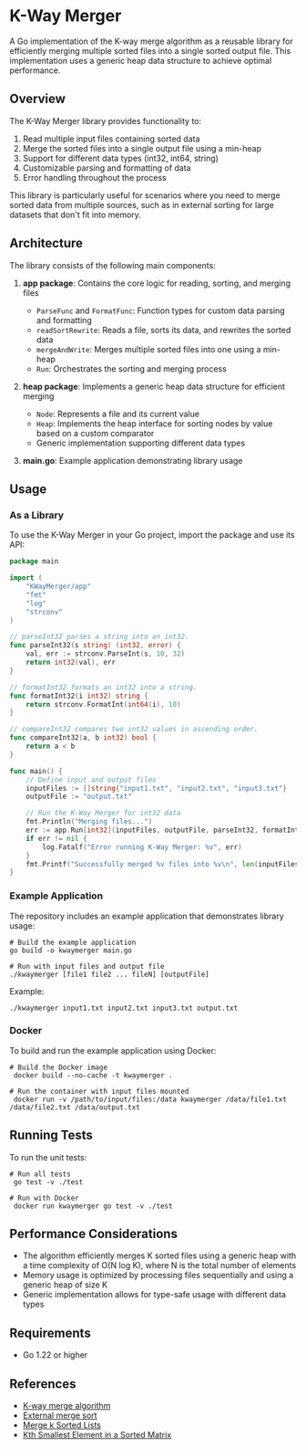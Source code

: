 # K-Way Merger

A Go implementation of the K-way merge algorithm as a reusable library for efficiently merging multiple sorted files into a single sorted output file. This implementation uses a generic heap data structure to achieve optimal performance.

## Overview

The K-Way Merger library provides functionality to:

1. Read multiple input files containing sorted data
2. Merge the sorted files into a single output file using a min-heap
3. Support for different data types (int32, int64, string)
4. Customizable parsing and formatting of data
5. Error handling throughout the process

This library is particularly useful for scenarios where you need to merge sorted data from multiple sources, such as in external sorting for large datasets that don't fit into memory.

## Architecture

The library consists of the following main components:

1. **app package**: Contains the core logic for reading, sorting, and merging files
   - `ParseFunc` and `FormatFunc`: Function types for custom data parsing and formatting
   - `readSortRewrite`: Reads a file, sorts its data, and rewrites the sorted data
   - `mergeAndWrite`: Merges multiple sorted files into one using a min-heap
   - `Run`: Orchestrates the sorting and merging process

2. **heap package**: Implements a generic heap data structure for efficient merging
   - `Node`: Represents a file and its current value
   - `Heap`: Implements the heap interface for sorting nodes by value based on a custom comparator
   - Generic implementation supporting different data types

3. **main.go**: Example application demonstrating library usage

## Usage

### As a Library

To use the K-Way Merger in your Go project, import the package and use its API:

```go
package main

import (
	"KWayMerger/app"
	"fmt"
	"log"
	"strconv"
)

// parseInt32 parses a string into an int32.
func parseInt32(s string) (int32, error) {
	val, err := strconv.ParseInt(s, 10, 32)
	return int32(val), err
}

// formatInt32 formats an int32 into a string.
func formatInt32(i int32) string {
	return strconv.FormatInt(int64(i), 10)
}

// compareInt32 compares two int32 values in ascending order.
func compareInt32(a, b int32) bool {
	return a < b
}

func main() {
	// Define input and output files
	inputFiles := []string{"input1.txt", "input2.txt", "input3.txt"}
	outputFile := "output.txt"

	// Run the K-Way Merger for int32 data
	fmt.Println("Merging files...")
	err := app.Run[int32](inputFiles, outputFile, parseInt32, formatInt32, compareInt32)
	if err != nil {
		log.Fatalf("Error running K-Way Merger: %v", err)
	}
	fmt.Printf("Successfully merged %v files into %v\n", len(inputFiles), outputFile)
}
```

### Example Application

The repository includes an example application that demonstrates library usage:

```shell
# Build the example application
go build -o kwaymerger main.go

# Run with input files and output file
./kwaymerger [file1 file2 ... fileN] [outputFile]
```

Example:

```shell
./kwaymerger input1.txt input2.txt input3.txt output.txt
```

### Docker

To build and run the example application using Docker:

```shell
# Build the Docker image
 docker build --no-cache -t kwaymerger .

# Run the container with input files mounted
 docker run -v /path/to/input/files:/data kwaymerger /data/file1.txt /data/file2.txt /data/output.txt
```

## Running Tests

To run the unit tests:

```shell
# Run all tests
 go test -v ./test

# Run with Docker
 docker run kwaymerger go test -v ./test
```

## Performance Considerations

- The algorithm efficiently merges K sorted files using a generic heap with a time complexity of O(N log K), where N is the total number of elements
- Memory usage is optimized by processing files sequentially and using a generic heap of size K
- Generic implementation allows for type-safe usage with different data types

## Requirements

* Go 1.22 or higher

## References

* [K-way merge algorithm](https://en.wikipedia.org/wiki/K-way_merge_algorithm)
* [External merge sort](https://en.wikipedia.org/wiki/External_sorting)
* [Merge k Sorted Lists](https://leetcode.com/problems/merge-k-sorted-lists)
* [Kth Smallest Element in a Sorted Matrix](https://leetcode.com/problems/kth-smallest-element-in-a-sorted-matrix)
